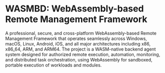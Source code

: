 # WASMBD: WebAssembly-based Remote Management Framework

A professional, secure, and cross-platform WebAssembly-based Remote Management Framework that operates seamlessly across Windows, macOS, Linux, Android, iOS, and all major architectures including x86, x86_64, ARM, and ARM64. The project is a WASM-native backend agent system designed for authorized remote execution, automation, monitoring, and distributed task orchestration, using WebAssembly for sandboxed, portable execution of workloads and modules.